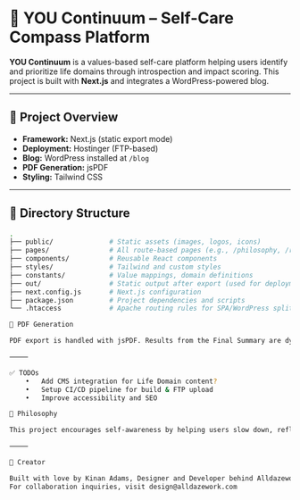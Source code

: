# 🌿 YOU Continuum – Self-Care Compass Platform

**YOU Continuum** is a values-based self-care platform helping users identify and prioritize life domains through introspection and impact scoring. This project is built with **Next.js** and integrates a WordPress-powered blog.

---

## 🚀 Project Overview

- **Framework:** Next.js (static export mode)
- **Deployment:** Hostinger (FTP-based)
- **Blog:** WordPress installed at `/blog`
- **PDF Generation:** jsPDF
- **Styling:** Tailwind CSS

---

## 📁 Directory Structure

```bash
.
├── public/              # Static assets (images, logos, icons)
├── pages/               # All route-based pages (e.g., /philosophy, /results)
├── components/          # Reusable React components
├── styles/              # Tailwind and custom styles
├── constants/           # Value mappings, domain definitions
├── out/                 # Static output after export (used for deployment)
├── next.config.js       # Next.js configuration
├── package.json         # Project dependencies and scripts
└── .htaccess            # Apache routing rules for SPA/WordPress split

🧪 PDF Generation

PDF export is handled with jsPDF. Results from the Final Summary are dynamically inserted into a downloadable report.

⸻

✅ TODOs
	•	Add CMS integration for Life Domain content?
	•	Setup CI/CD pipeline for build & FTP upload
	•	Improve accessibility and SEO

🧠 Philosophy

This project encourages self-awareness by helping users slow down, reflect on their core values, and take aligned action toward holistic well-being.

⸻

👤 Creator

Built with love by Kinan Adams, Designer and Developer behind Alldazework.
For collaboration inquiries, visit design@alldazework.com
